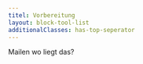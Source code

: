```yaml
---
titel: Vorbereitung
layout: block-tool-list
additionalClasses: has-top-seperator
---
```

Mailen
wo liegt das?